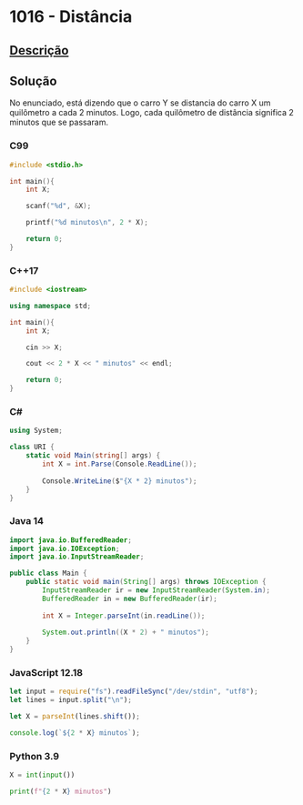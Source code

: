 # 1016 - Distância

## [Descrição](https://www.beecrowd.com.br/judge/pt/problems/view/1016)

## Solução

No enunciado, está dizendo que o carro Y se distancia do carro X um quilômetro a cada 2 minutos. Logo, cada quilômetro de distância significa 2 minutos que se passaram.

### C99

```c
#include <stdio.h>

int main(){
    int X;

    scanf("%d", &X);

    printf("%d minutos\n", 2 * X);

    return 0;
}
```

### C++17

```cpp
#include <iostream>

using namespace std;

int main(){
    int X;

    cin >> X;

    cout << 2 * X << " minutos" << endl;

    return 0;
}
```

### C#

```cs
using System;

class URI {
    static void Main(string[] args) {
        int X = int.Parse(Console.ReadLine());
        
        Console.WriteLine($"{X * 2} minutos");
    }
}
```

### Java 14

```java
import java.io.BufferedReader;
import java.io.IOException;
import java.io.InputStreamReader;

public class Main {
    public static void main(String[] args) throws IOException {
        InputStreamReader ir = new InputStreamReader(System.in);
        BufferedReader in = new BufferedReader(ir);
        
        int X = Integer.parseInt(in.readLine());
        
        System.out.println((X * 2) + " minutos");
    }
}
```

### JavaScript 12.18

```javascript
let input = require("fs").readFileSync("/dev/stdin", "utf8");
let lines = input.split("\n");

let X = parseInt(lines.shift());

console.log(`${2 * X} minutos`);
```

### Python 3.9

```python
X = int(input())

print(f"{2 * X} minutos")
```
